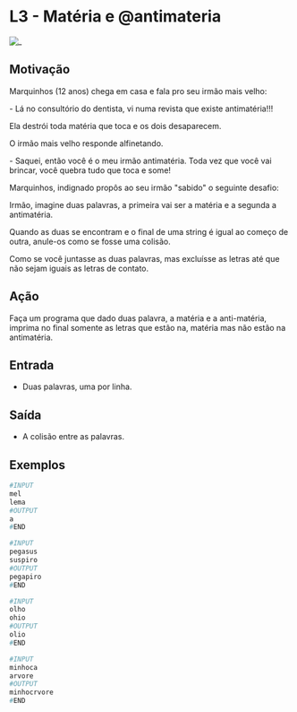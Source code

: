 # L3 - Matéria e @antimateria

![_](https://raw.githubusercontent.com/qxcodefup/arcade/master/base/antimateria/cover.jpg)

## Motivação

Marquinhos (12 anos) chega em casa e fala pro seu irmão mais velho:

\- Lá no consultório do dentista, vi numa revista que existe antimatéria!!!

Ela destrói toda matéria que toca e os dois desaparecem.

O irmão mais velho responde alfinetando.

\- Saquei, então você é o meu irmão antimatéria. Toda vez que você vai brincar, você quebra tudo que toca e some!

Marquinhos, indignado propôs ao seu irmão "sabido" o seguinte desafio:

Irmão, imagine duas palavras, a primeira vai ser a matéria e a segunda a antimatéria.

Quando as duas se encontram e o final de uma string é igual ao começo de outra, anule-os como se fosse uma colisão.

Como se você juntasse as duas palavras, mas excluísse as letras até que não sejam iguais as letras de contato.  

## Ação

Faça um programa que dado duas palavra, a matéria e a anti-matéria, imprima no final somente as letras que estão na, matéria mas não estão na antimatéria.

## Entrada

- Duas palavras, uma por linha.

## Saída

- A colisão entre as palavras.  

## Exemplos

``` py
#INPUT  
mel
lema
#OUTPUT
a
#END

#INPUT  
pegasus
suspiro
#OUTPUT
pegapiro
#END

#INPUT  
olho
ohio
#OUTPUT  
olio
#END

#INPUT
minhoca
arvore
#OUTPUT
minhocrvore
#END
```
